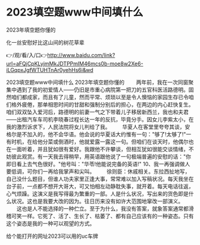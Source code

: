 # 2023填空题www中间填什么
2023年填空题你懂的

化一丝安慰好比这山间的树花草辈

👉/观/看/入/口👉http://www.baidu.com/link?url=aFQjCpKLyjmMkJDTPPmIM46mcs0b-moe8w2Xe6-iLGqpxJgfWTUHTnAr0yehHs6i&wd

2023填空题www中间填什么
2023年填空题你懂的
　　两年前，我在一次同窗聚集中遇到了我的初爱情人——仍旧是市重心病院第一把刀的五官科医活路德明。固然咱们都成家，而且有了儿童，然而平常、烦琐以至是令人懊恼的家园生存已令咱们格外疲倦，那单相思时间的甘甜和强制分别后的担心，在两边的内心赶快复生。咱们双双坠入爱河后，路德明的前妻一气之下带着儿子移居新西兰，我也和夫君——出租汽车车司机李晓春过程长达一年的反抗，毕竟分手。因女儿李紫太小，在我的激烈诉求下，人民法院将女儿判给了我。
　　华夏人在客堂里夸夸其谈，安格尔是不加入的，他不会华语。他会说的华夏话大约惟有一句："够了!太够了!"一有时机，在给他分菜或倒酒时，他就爱露一露这一句。但咱们在谈天时，他偶尔也在一面听着，并且犹如很有爱好。我跟他不许攀谈，但相互犹如很能交谈情绪，不妨彼此观赏。有一天我去得稍早，用英语跟他说了一句极端普遍的安慰的话："你即日看上去气色很好。"他号叫："华苓!他能说完备的英语!"
	10、我一再强调做人要低调，可你们一再给我掌声和尖叫。
　　徐则臣：休戚相关。东拉西扯地写，自己没什么题目，但谁人功夫家里正逢大事，常常难以加入写稿状况。每天我坐在台子前，一点都不想开大哥大，可又怕相左动静耽失事，就开着。每天电话往返，心气烦躁。这演义是我写得最为繁重的一部。人是什么状况，写出来的货色即是什么状况。这也是我要大改的因为。往日历来没有如许大范围地窜改一部演义。
　　这也是人不能选择的一种伫立。至于为什么，我没有答案，就象答案通常都滑稽可笑一样。它死了、活了、生长了、枯萎了、都有自己应该有的一种姿态。只有这个姿态是我的一种可以观望的方式。

给个能打开的网址2023可以用的uc车牌
